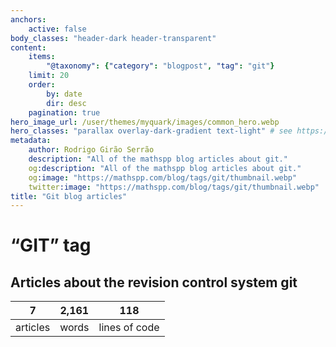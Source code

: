 ```yaml
---
anchors:
    active: false
body_classes: "header-dark header-transparent"
content:
    items:
        "@taxonomy": {"category": "blogpost", "tag": "git"}
    limit: 20
    order:
        by: date
        dir: desc
    pagination: true
hero_image_url: /user/themes/myquark/images/common_hero.webp
hero_classes: "parallax overlay-dark-gradient text-light" # see https://demo.getgrav.org/blog-skeleton/blog/hero-classes
metadata:
    author: Rodrigo Girão Serrão
    description: "All of the mathspp blog articles about git."
    og:description: "All of the mathspp blog articles about git."
    og:image: "https://mathspp.com/blog/tags/git/thumbnail.webp"
    twitter:image: "https://mathspp.com/blog/tags/git/thumbnail.webp"
title: "Git blog articles"
---
```


# “GIT” tag


## Articles about the revision control system git



<table class="stats-table">
    <thead>
        <tr>
            <th style="text-align: center;">7</th>
            <th style="text-align: center;">2,161</th>
            <th style="text-align: center;">118</th>
        </tr>
    </thead>
    <tbody>
        <tr>
            <td style="text-align: center;">articles</td>
            <td style="text-align: center;">words</td>
            <td style="text-align: center;">lines of code</td>
        </tr>
    </tbody>
</table>